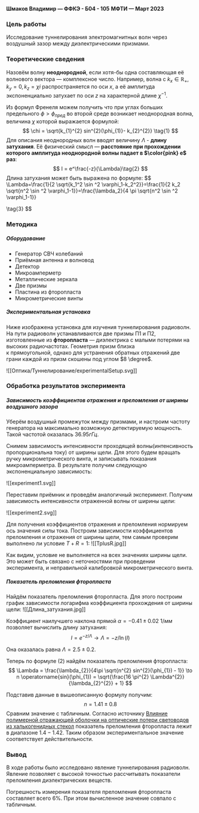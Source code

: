**Шмаков Владимир — ФФКЭ - Б04 - 105**
**МФТИ — Март 2023**
### Цель работы

Исследование туннелирования электромагнитных волн через воздушный зазор между диэлектрическими призмами. 

### Теоретические сведения

Назовём волну **неоднородной**, если хотя-бы одна составляющая её волнового вектора — комплексное число. Например, волна с $k_{x} \in \mathbb{R}_{+}, k_{y} = 0, k_{z} = \chi i$ распространяется по оси $x$, а её амплитуда экспоненциально затухает по оси $z$ на характерной длине $\chi^{-1}$. 

Из формул Френеля можем получить что при углах больших предельного $\phi > \phi_{пред}$ во второй среде возникает неоднородная волна, величина $\chi$ которой выражается формулой:
$$
\chi = \sqrt{k_{1}^{2} sin^{2}(\phi_{1)}- k_{2}^{2}} \tag{1}
$$
Для описания неоднородных волн вводят величину $\Lambda$ - **длину затухания**. Её физический смысл — **расстояние при прохождении которого амплитуда неоднородной волны падает в $\color{pink} e$ раз**:
$$
I = e^\frac{-z}{\Lambda}\tag{2}
$$
Длина затухания может быть выражена по формуле:
$$
\Lambda=\frac{1}{2 \sqrt{k_1^2 \sin ^2 \varphi_1-k_2^2}}=\frac{1}{2 k_2 \sqrt{n^2 \sin ^2 \varphi_1-1}}=\frac{\lambda_2}{4 \pi \sqrt{n^2 \sin ^2 \varphi_1-1}}

\tag{3}
$$


### Методика

##### Оборудование

- Генератор СВЧ колебаний
- Приёмная антенна и волновод
- Детектор
- Микроамперметр
- Металлические зеркала
- Две призмы
- Пластина из фторопласта
- Микрометрические винты

##### Экспериментальная установка
Ниже изображена установка для изучения туннелирования радиоволн. На пути радиоволн устанавливаются две призмы  П1 и П2, изготовленные из **фторопласта** — диэлектрика с малыми потерями на высоких радиочастотах. Геометрия призм близка  
к прямоугольной, однако для устранения обратных отражений две грани каждой из призм скошены под углом $8 \degree$. 


![[Оптика/Туннелирование/experimentalSetup.svg]]

### Обработка результатов эксперимента

##### Зависимость коэффициентов отражения и преломления от ширины воздушного зазора

Уберём воздушный промежуток между призмами, и настроим частоту генератора на максимально возможную детектируемую мощность. Такой частотой оказалась $36.95 гГц$. 

Снимем зависимость интенсивности проходящей волны(интенсивность пропорциональна току) от ширины щели. Для этого будем вращать ручку микрометрического винта, и записывать показания микроамперметра. В результате получим следующую экспоненциальную зависимость:

![[experiment1.svg]]



Переставим приёмник и проведём аналогичный эксперимент. Получим зависимость интенсивности отраженной волны от ширины щели:

![[experiment2.svg]]

Для получения коэффициентов отражения и преломления нормируем ось значения силы тока. Построим зависимости коэффициентов преломления и отражения от ширины щели, тем самым проверим выполнено ли условие $T+R = 1$:
![[TplusR.jpg]]

Как видим, условие не выполняется на всех значениях ширины щели. Это может быть связано с неточностями при проведении эксперимента, и неправильной калибровкой микрометрического винта.

##### Показатель преломления фторопласта

Найдём показатель преломления фторопласта. Для этого построим график зависимости логарифма коэффициента прохождения от ширины щели:
![[Длина_затухания.jpg]]

Коэффициент наилучшего наклона прямой $\alpha = -0.41 \pm 0.02 \ 1/мм$ позволяет вычислить длину затухания: 
$$
I = e^{-z / \Lambda} \to \Lambda = -z / \operatorname{ln}(I)
$$

Она оказалась равна $\Lambda = 2.5 \pm 0.2$. 

Теперь по формуле $(2)$ найдём показатель преломления фторопласта:
$$
\Lambda = \frac{\lambda_{2}}{4\pi \sqrt{n^{2} sin^{2}(\phi_{1}) - 1}} \to
n \operatorname{sin}(\phi_{1}) = \sqrt{\frac{16 \pi^{2} \Lambda^{2}}{\lambda_{2}^{2}} + 1}
$$

Подставив данные в вышеописанную формулу получим:
$$
n = 1.41 \pm 0.8
$$
Сравним значение с табличным. Согласно источнику [Влияние полимерной отражающей оболочки на оптические потери световодов из халькогенидных стекол](https://www.mathnet.ru/links/829f17b82eb78b9020f2d2cf4a041fa6/qe7942.pdf) показатель преломления фторопласта лежит в диапазоне $1.4 - 1.42$. Таким образом экспериментальное значение соответствует действительности.

### Вывод 

В ходе работы было исследовано явление туннелирования радиоволн. Явление позволяет с высокой точностью рассчитывать показатели преломления диэлектрических веществ. 

Погрешность измерения показателя преломления фторопласта составляет всего $6 \%$. При этом вычисленное значение совпало с табличным.
